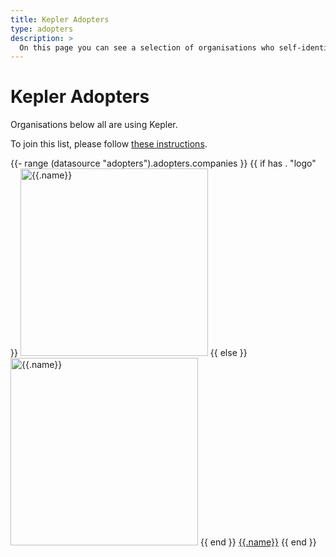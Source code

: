 ```yaml
---
title: Kepler Adopters
type: adopters
description: >
  On this page you can see a selection of organisations who self-identified as using Kepler.
---
```


# Kepler Adopters

Organisations below all are using Kepler.

To join this list, please follow [these instructions](https://sustainable-computing.io/project/contributing/).

{{- range (datasource "adopters").adopters.companies }}
{{ if has . "logo" }}
<img src="../../fig/{{ .logo }}" alt="{{.name}}" width="300px"/>
{{ else }}
<img src="../../fig/logos/default.svg" alt="{{.name}}" width="300px"/>
{{ end }}
[{{.name}}]({{.url}})
{{ end }}